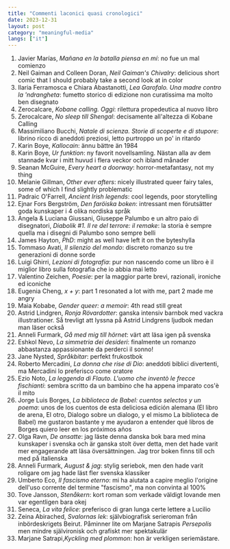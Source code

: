 ```yaml
---
title: "Commenti laconici quasi cronologici"
date: 2023-12-31
layout: post
category: "meaningful-media"
langs: ["it"]
---
```


1. Javier Marías, _Mañana en la batalla piensa en mí_: no fue un mal comienzo 
2. Neil Gaiman and Colleen Doran, _Neil Gaiman's Chivalry_: delicious short comic that I should probably take a second look at in color
3. Ilaria Ferramosca e Chiara Abastanotti, _Lea Garofalo. Una madre contro la 'ndrangheta_: fumetto storico di edizione non curatissima ma molto ben disegnato 
4. Zerocalcare, _Kobane calling. Oggi_: rilettura propedeutica al nuovo libro
5. Zerocalcare, _No sleep till Shengal_: decisamente all'altezza di Kobane Calling
6. Massimiliano Bucchi, _Natale di scienza. Storie di scoperte e di stupore_: librino ricco di aneddoti preziosi, letto purtroppo un po' in ritardo
7. Karin Boye, _Kallocain_: ännu bättre än 1984
8. Karin Boye, _Ur funktion_: ny favorit novellsamling. Nästan alla av dem stannade kvar i mitt huvud i flera veckor och ibland månader
9. Seanan McGuire, _Every heart a doorway_: horror-metafantasy, not my thing
10. Melanie Gillman, _Other ever afters_: nicely illustrated queer fairy tales, some of which I find slightly problematic
11. Padraic O'Farrell, _Ancient Irish legends_: cool legends, poor storytelling
12. Ejnar Fors Bergström, _Den faröiska boken_: intressant men förutsätter goda kunskaper i 4 olika nordiska språk
13. Angela & Luciana Giussani, Giuseppe Palumbo e un altro paio di disegnatori, _Diabolik #1. Il re del terrore: il remake_: la storia è sempre quella ma i disegni di Palumbo sono sempre belli
14. James Hayton, _PhD_: might as well have left it on the byteshylla
15. Tommaso Avati, _Il silenzio del mondo_: discreto romanzo su tre generazioni di donne sorde
16. Luigi Ghirri, _Lezioni di fotografia_: pur non nascendo come un libro è il miglior libro sulla fotografia che io abbia mai letto
17. Valentino Zeichen, _Poesie_: per la maggior parte brevi, razionali, ironiche ed iconiche
18. Eugenia Cheng, _x + y_: part 1 resonated a lot with me, part 2 made me angry
19. Maia Kobabe, _Gender queer: a memoir_: 4th read still great 
20. Astrid Lindgren, _Ronja Rövardotter_: ganska intensiv barnbok med vackra illustrationer. Så trevligt att lyssna på Astrid Lindgrens ljudbok medan man läser också
21. Anneli Furmark, _Gå med mig till hörnet_: värt att läsa igen på svenska
22. Eshkol Nevo, _La simmetria dei desideri_: finalmente un romanzo abbastanza appassionante da perderci il sonno!
23. Jane Nysted, _Språkbitar_: perfekt frukostbok
24. Roberto Mercadini, _La donna che rise di Dio_: aneddoti biblici divertenti, ma Mercadini lo preferisco come oratore
25. Ezio Noto, _La leggenda di Flauto. L'uomo che inventò le frecce fischianti_: sembra scritto da un bambino che ha appena imparato cos'è il mito
26. Jorge Luis Borges, _La biblioteca de Babel: cuentos selectos y un poema_: unos de los cuentos de esta deliciosa edición alemana (El libro de arena, El otro, Dialogo sobre un dialogo, y el mismo La biblioteca de Babel) me gustaron bastante y me ayudaron a entender qué libros de Borges quiero leer en los próximos años
27. Olga Ravn, _De ansatte_: jag läste denna danska bok bara med mina kunskaper i svenska och är ganska stolt över detta, men det hade varit mer engagerande att läsa översättningen. Jag tror boken finns till och med på italienska
28. Anneli Furmark, _August & jag_: stylig seriebok, men den hade varit roligare om jag hade läst fler svenska klassiker
29. Umberto Eco, _Il fascismo eterno_: mi ha aiutata a capire meglio l'origine dell'uso corrente del termine "fascismo", ma non convinta al 100%
30. Tove Jansson, _Stenåkern_: kort roman som verkade väldigt lovande men var egentligen bara okej
31. Seneca, _La vita felice_: preferisco di gran lunga certe lettere a Lucilio
32. Zeina Abirached, _Svalornas lek_: självbiografisk serieroman från inbördeskrigets Beirut. Påminner lite om Marjane Satrapis _Persepolis_ men mindre självironisk och grafiskt mer spektakulär
32. Marjane Satrapi,_Kyckling med plommon_: hon är verkligen seriemästare.